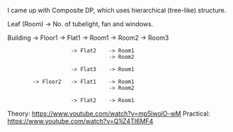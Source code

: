 I came up with Composite DP, which uses hierarchical (tree-like) structure.

Leaf (Room) -> No. of tubelight, fan and windows.

Building    -> Floor1   -> Flat1    -> Room1
                                    -> Room2
                                    -> Room3

                        -> Flat2    -> Room1
                                    -> Room2

                        -> Flat3    -> Room1

            -> Floor2   -> Flat1    -> Room1
                                    -> Room2

                        -> Flat2    -> Room1

Theory: https://www.youtube.com/watch?v=mp5lwolO-wM
Practical: https://www.youtube.com/watch?v=Q1jZ4TI6MF4